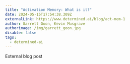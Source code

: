 ```yaml
---
title: "Activation Memory: What is it?"
date: 2024-05-15T17:54:38.309Z
externalLink: https://www.determined.ai/blog/act-mem-1
author: Garrett Goon, Kevin Musgrave
authorimage: /img/garrett_goon.jpg
disable: false
tags:
  - determined-ai
---
```

External blog post
